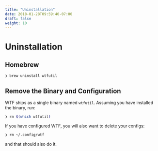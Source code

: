 ```yaml
---
title: "Uninstallation"
date: 2018-01-28T09:59:40-07:00
draft: false
weight: 10
---
```


# Uninstallation

## Homebrew

```bash
❯ brew uninstall wtfutil
```

## Remove the Binary and Configuration

WTF ships as a single binary named `wtfutil`. Assuming you have installed the binary, run:

```bash
❯ rm $(which wtfutil)
```

If you have configured WTF, you will also want to delete your configs:

```bash
❯ rm ~/.config/wtf
```

and that should also do it.
